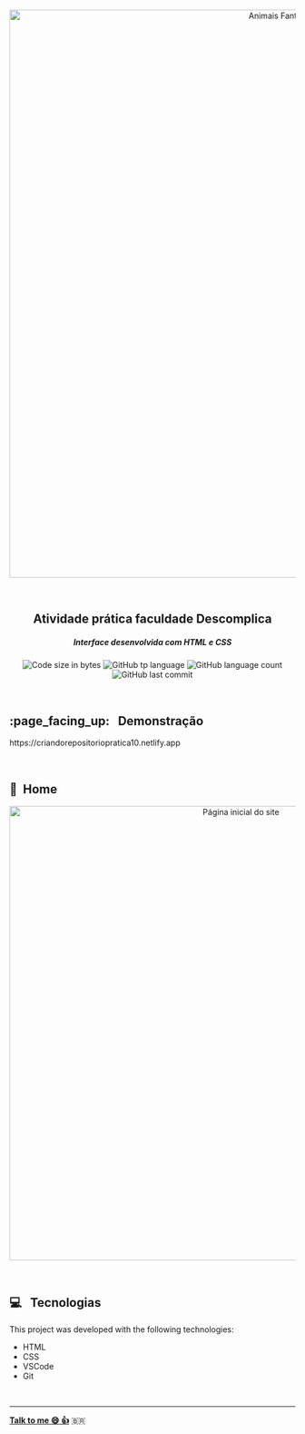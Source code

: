 <p align="center">
<br>
  <img  height="auto" width="1000px" alt="Animais Fantásticos Título" src="https://res.cloudinary.com/dxijjbby3/image/upload/v1717106513/0b401a68bd1a536c7a9fbc51959a8bef_vfbiwo.png"/>
</p>
<br>
  <h2 align="center">
      Atividade prática faculdade Descomplica
  </h2>
  
  <h5 align="center">Interface desenvolvida com HTML e CSS</h5>
  <p align="center">
  <img alt="Code size in bytes" src="https://img.shields.io/github/languages/code-size/larissayasmim/pratica10?color=black">
  <img alt="GitHub tp language" src="https://img.shields.io/github/languages/top/larissayasmim/pratica10?color=white">
  <img alt="GitHub language count" src="https://img.shields.io/github/languages/count/larissayasmim/pratica10?color=black">
  <img alt="GitHub last commit" src="https://img.shields.io/github/last-commit/larissayasmim/pratica10?color=white">
</p>
<br>

<h2> :page_facing_up: &nbsp; Demonstração </h2>
<p font-color="red">https://criandorepositoriopratica10.netlify.app</p>
<br>

## :page_facing_up: &nbsp;Home 
<p align="center">
<img height="auto" width="800" alt="Página inicial do site" src="https://res.cloudinary.com/dxijjbby3/image/upload/v1717108636/Captura_de_tela_de_2024-05-30_19-36-51_ounlxm.png"/>
</p>

<br>


## :computer: &nbsp; Tecnologias
This project was developed with the following technologies:

- HTML
- CSS
- VSCode
- Git

<br>


---

**[Talk to me :smile:&nbsp;:thumbsup:](https://www.linkedin.com/in/larissayasmimpa)** <span>&#x1f1e7;&#x1f1f7;</span>

